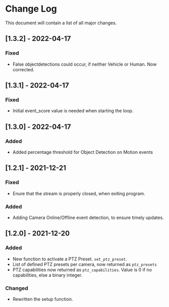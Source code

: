 # Change Log

This document will contain a list of all major changes.

## [1.3.2] - 2022-04-17

### Fixed

- False objectdetections could occur, if neither Vehicle or Human. Now corrected.

## [1.3.1] - 2022-04-17

### Fixed

- Initial event_score value is needed when starting the loop.

## [1.3.0] - 2022-04-17

### Added

- Added percentage threshold for Object Detection on Motion events

## [1.2.1] - 2021-12-21

### Fixed

- Enure that the stream is properly closed, when exiting program.

### Added

- Adding Camera Online/Offline event detection, to ensure timely updates.


## [1.2.0] - 2021-12-20

### Added

- New function to activate a PTZ Preset. `set_ptz_preset`.
- List of defined PTZ presets per camera, now returned as `ptz_presets`
- PTZ capabilities now returned as `ptz_capabilities`. Value is 0 if no capabilities, else a binary integer.

### Changed

- Rewritten the setup function.
